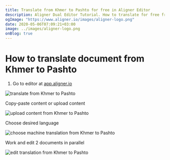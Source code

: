 ```yaml
---
title: Translate from Khmer to Pashto for free in Aligner Editor
description: Aligner Dual Editor Tutorial. How to translate for free from Khmer to Pashto. Aligner is multilingual document management platform. 
ogImage: "https://www.aligner.io/images/aligner-logo.png"
date: 2020-05-06T07:09:21+03:00
image: ../images/aligner-logo.png
onBlog: true
---
```


# How to translate document from Khmer to Pashto

1. Go to editor at [app.aligner.io](https://app.aligner.io "Aligner App web page")

![translate from Khmer to Pashto](../aligner-blank-editor.png "translate from Khmer to Pashto")

Copy-paste content or upload content

![upload content from Khmer to Pashto](../aligner-uploaded-document.png "upload content from Khmer to Pashto")

Choose desired language

![choose machine translation from Khmer to Pashto](../aligner-language-dropdown.png "choose machine translation from Khmer to Pashto")

Work and edit 2 documents in parallel

![edit translation from Khmer to Pashto](../aligner-double-sitded-editor.png "edit translation from Khmer to Pashto")

